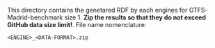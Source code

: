 This directory contains the genetared RDF by each engines for GTFS-Madrid-benchmark size 1. **Zip the results so that they do not exceed GitHub data size limit!**. File name nomenclature:

```
<ENGINE>_<DATA-FORMAT>.zip
```
